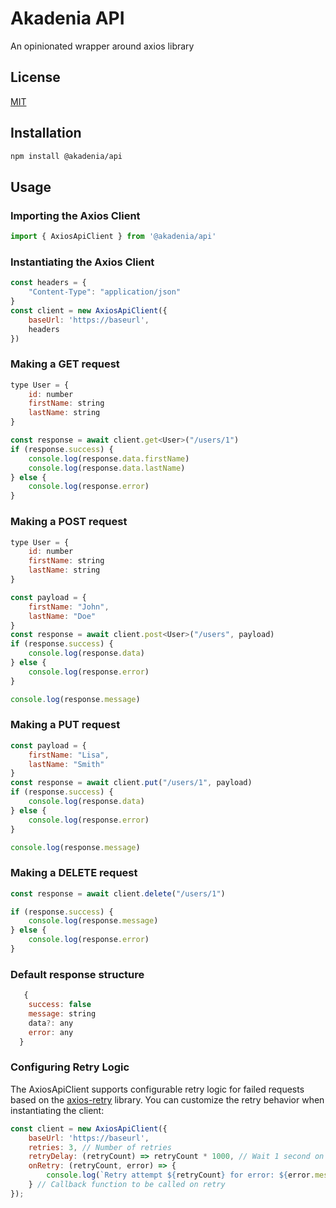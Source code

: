 # Akadenia API

An opinionated wrapper around axios library

## License

[MIT](LICENSE)

## Installation

```sh
npm install @akadenia/api
```

## Usage

### Importing the Axios Client

```js
import { AxiosApiClient } from '@akadenia/api'
```

### Instantiating the Axios Client

```js
const headers = {
    "Content-Type": "application/json"
}
const client = new AxiosApiClient({
    baseUrl: 'https://baseurl',
    headers
})
```

### Making a GET request

```js
type User = {
    id: number
    firstName: string
    lastName: string
}

const response = await client.get<User>("/users/1")
if (response.success) {
    console.log(response.data.firstName)
    console.log(response.data.lastName)
} else {
    console.log(response.error)
}
```

### Making a POST request

```js
type User = {
    id: number
    firstName: string
    lastName: string
}

const payload = {
    firstName: "John",
    lastName: "Doe"
}
const response = await client.post<User>("/users", payload)
if (response.success) {
    console.log(response.data)
} else {
    console.log(response.error)
}

console.log(response.message)
```

### Making a PUT request

```js
const payload = {
    firstName: "Lisa",
    lastName: "Smith"
}
const response = await client.put("/users/1", payload)
if (response.success) {
    console.log(response.data)
} else {
    console.log(response.error)
}

console.log(response.message)
```

### Making a DELETE request

```js
const response = await client.delete("/users/1")

if (response.success) {
    console.log(response.message)
} else {
    console.log(response.error)
}
```

### Default response structure

```js
   {
    success: false
    message: string
    data?: any
    error: any
  }
```

### Configuring Retry Logic

The AxiosApiClient supports configurable retry logic for failed requests based on the [axios-retry](https://github.com/softonic/axios-retry) library. You can customize the retry behavior when instantiating the client:

```js
const client = new AxiosApiClient({
    baseUrl: 'https://baseurl',
    retries: 3, // Number of retries
    retryDelay: (retryCount) => retryCount * 1000, // Wait 1 second on first retry, 2 seconds on second retry, etc.
    onRetry: (retryCount, error) => {
        console.log(`Retry attempt ${retryCount} for error: ${error.message}`);
    } // Callback function to be called on retry
});
